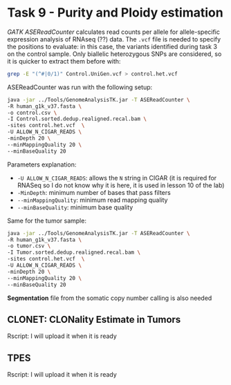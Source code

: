 # Task 9 - Purity and Ploidy estimation

_GATK ASEReadCounter_ calculates read counts per allele for allele-specific expression analysis of RNAseq (??) data. The `.vcf` file is needed to specify the positions to evaluate: in this case, the variants identified during task 3 on the control sample.
Only biallelic heterozygous SNPs are considered, so it is quicker to extract them before with:

```bash
grep -E "(^#|0/1)" Control.UniGen.vcf > control.het.vcf
```

ASEReadCounter was run with the following setup:

```bash
java -jar ../Tools/GenomeAnalysisTK.jar -T ASEReadCounter \
-R human_g1k_v37.fasta \
-o control.csv \
-I Control.sorted.dedup.realigned.recal.bam \
-sites control.het.vcf  \
-U ALLOW_N_CIGAR_READS \
-minDepth 20 \
--minMappingQuality 20 \
--minBaseQuality 20
```

Parameters explanation:
* `-U ALLOW_N_CIGAR_READS`: allows the `N` string in CIGAR (it is required for RNASeq so I do not know why it is here, it is used in lesson 10 of the lab)
* `-MinDepth`: minimum number of bases that pass filters
* `--minMappingQuality`: minimum read mapping quality
* `--minBaseQuality`: minimum base quality

Same for the tumor sample:

```bash
java -jar ../Tools/GenomeAnalysisTK.jar -T ASEReadCounter \
-R human_g1k_v37.fasta \
-o tumor.csv \
-I Tumor.sorted.dedup.realigned.recal.bam \
-sites control.het.vcf  \
-U ALLOW_N_CIGAR_READS \
-minDepth 20 \
--minMappingQuality 20 \
--minBaseQuality 20
```

__Segmentation__ file from the somatic copy number calling is also needed

## CLONET: CLONality Estimate in Tumors

Rscript: I will upload it when it is ready

## TPES

Rscript: I will upload it when it is ready